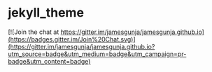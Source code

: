 # jekyll_theme

[![Join the chat at https://gitter.im/jamesgunja/jamesgunja.github.io](https://badges.gitter.im/Join%20Chat.svg)](https://gitter.im/jamesgunja/jamesgunja.github.io?utm_source=badge&utm_medium=badge&utm_campaign=pr-badge&utm_content=badge)
